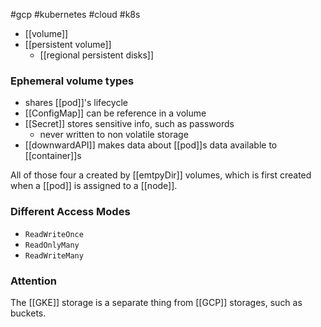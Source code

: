 #gcp #kubernetes #cloud #k8s 

- [[volume]]
- [[persistent volume]]
	- [[regional persistent disks]]
		
### Ephemeral volume types
- shares [[pod]]'s lifecycle
- [[ConfigMap]] can be reference in a volume
- [[Secret]] stores sensitive info, such as passwords
	- never written to non volatile storage
- [[downwardAPI]] makes data about [[pod]]s data available to [[container]]s

All of those four a created by [[emtpyDir]] volumes, which is first created when a [[pod]] is assigned to a [[node]].

### Different Access Modes
- `ReadWriteOnce`
- `ReadOnlyMany`
- `ReadWriteMany`

### Attention
The [[GKE]] storage is a separate thing from [[GCP]] storages, such as buckets.